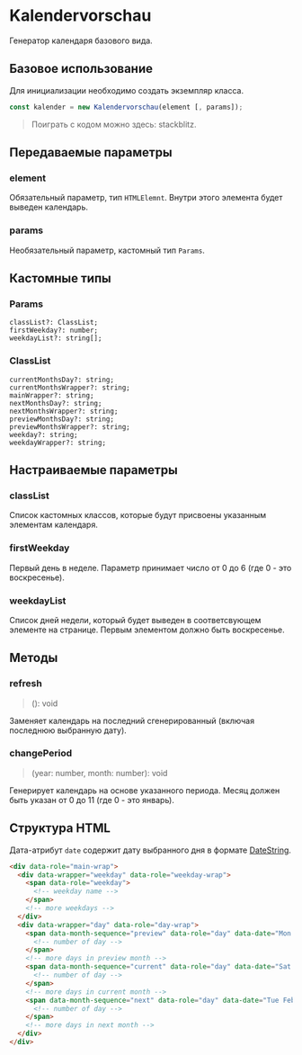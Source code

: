 # Kalendervorschau
Генератор календаря базового вида.

## Базовое использование
Для инициализации необходимо создать экземпляр класса.
```javascript
const kalender = new Kalendervorschau(element [, params]);
```
>Поиграть с кодом можно здесь: stackblitz.

## Передаваемые параметры
### element
Обязательный параметр, тип `HTMLElemnt`. Внутри этого элемента будет выведен календарь.

### params
Необязательный параметр, кастомный тип `Params`.

## Кастомные типы
### Params
```
classList?: ClassList;
firstWeekday?: number;
weekdayList?: string[];
```

### ClassList
```
currentMonthsDay?: string;
currentMonthsWrapper?: string;
mainWrapper?: string;
nextMonthsDay?: string;
nextMonthsWrapper?: string;
previewMonthsDay?: string;
previewMonthsWrapper?: string;
weekday?: string;
weekdayWrapper?: string;
```

## Настраиваемые параметры
### classList
Список кастомных классов, которые будут присвоены указанным элементам календаря.

### firstWeekday
Первый день в неделе. Параметр принимает число от 0 до 6 (где 0 - это воскресенье).

### weekdayList
Список дней недели, который будет выведен в соответсвующем элементе на странице. Первым элементом должно быть воскресенье.

## Методы
### refresh
>(): void

Заменяет календарь на последний сгенерированный (включая последнюю выбранную дату).

### changePeriod
>(year: number, month: number): void

Генерирует календарь на основе указанного периода. Месяц должен быть указан от 0 до 11 (где 0 - это январь).

## Структура HTML
Дата-атрибут `date` содержит дату выбранного дня в формате [DateString](https://developer.mozilla.org/en-US/docs/Web/JavaScript/Reference/Global_Objects/Date/toDateString).
```html
<div data-role="main-wrap">
  <div data-wrapper="weekday" data-role="weekday-wrap">
    <span data-role="weekday">
      <!-- weekday name -->
    </span>
    <!-- more weekdays -->
  </div>
  <div data-wrapper="day" data-role="day-wrap">
    <span data-month-sequence="preview" data-role="day" data-date="Mon Dec 27 2021">
      <!-- number of day -->
    </span>
    <!-- more days in preview month -->
    <span data-month-sequence="current" data-role="day" data-date="Sat Jan 01 2022">
      <!-- number of day -->
    </span>
    <!-- more days in current month -->
    <span data-month-sequence="next" data-role="day" data-date="Tue Feb 01 2022">
      <!-- number of day -->
    </span>
    <!-- more days in next month -->
  </div>
</div>
```

